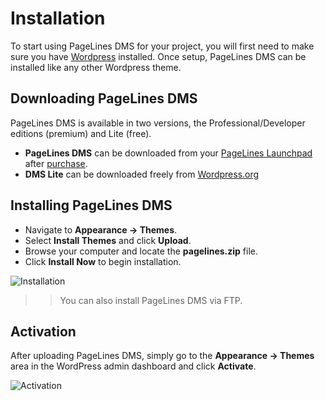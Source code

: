 # Installation #

To start using PageLines DMS for your project, you will first need to make sure you have [Wordpress](http://wordpress.org) installed. Once setup, PageLines DMS can be installed like any other Wordpress theme.

## Downloading PageLines DMS ##

PageLines DMS is available in two versions, the Professional/Developer editions (premium) and Lite (free).

* **PageLines DMS** can be downloaded from your [PageLines Launchpad](https://www.pagelines.com/launchpad/member.php) after [purchase](https://www.pagelines.com/pricing/).
* **DMS Lite** can be downloaded freely from [Wordpress.org](http://wordpress.org/)

## Installing PageLines DMS ##

* Navigate to **Appearance &rarr; Themes**.
* Select **Install Themes** and click **Upload**.
* Browse your computer and locate the **pagelines.zip** file.
* Click **Install Now** to begin installation.

![Installation](https://raw.github.com/pagelines/Docs/master/gh-pages-template/public/img/installation.jpg "Installation")

>> You can also install PageLines DMS via FTP.

## Activation ##

After uploading PageLines DMS, simply go to the **Appearance &rarr; Themes** area in the WordPress admin dashboard and click **Activate**.

![Activation](https://raw.github.com/pagelines/Docs/master/gh-pages-template/public/img/activation.jpg "Activation")